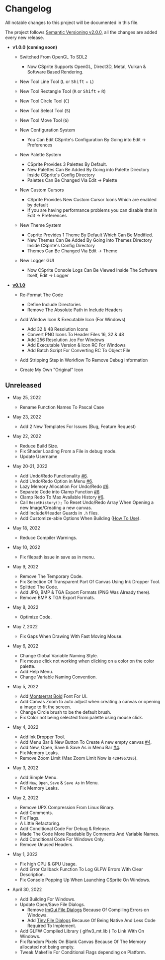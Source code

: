 # Changelog
All notable changes to this project will be documented in this file.

The project follows [Semantic Versioning v2.0.0](https://semver.org/spec/v2.0.0.html), all the changes are added every new release.

- **v1.0.0 (coming soon)**
	- Switched From OpenGL To SDL2
		- Now CSprite Supports OpenGL, Direct3D, Metal, Vulkan & Software Based Rendering.

	- New Tool Line Tool (<kbd>L</kbd> or <kbd>Shift</kbd> + <kbd>L</kbd>)
	- New Tool Rectangle Tool (<kbd>R</kbd> or <kbd>Shift</kbd> + <kbd>R</kbd>)
	- New Tool Circle Tool (<kbd>C</kbd>)
	- New Tool Select Tool (<kbd>S</kbd>)
	- New Tool Move Tool (<kbd>G</kbd>)
	- New Configuration System
		- You Can Edit CSprite's Configuration By Going into Edit -> Preferences

	- New Palette System
		- CSprite Provides 3 Palettes By Default.
		- New Palettes Can Be Added By Going into Palette Directory Inside CSprite's Config Directory
		- Palettes Can Be Changed Via Edit -> Palette

	- New Custom Cursors
		- CSprite Provides New Custom Cursor Icons Which are enabled by default
		- If you are having performance problems you can disable that in Edit -> Preferences

	- New Theme System
		- Csprite Provides 1 Theme By Default Which Can Be Modified.
		- New Themes Can Be Added By Going into Themes Directory Inside CSprite's Config Directory
		- Themes Can Be Changed Via Edit -> Theme

	- New Logger GUI
		- Now CSprite Console Logs Can Be Viewed Inside The Software Itself, Edit -> Logger

- **[v0.1.0](https://github.com/pegvin/csprite/releases/tag/v0.1.0)**
	- Re-Format The Code
		- Define Include Directories
		- Remove The Absolute Path in Include Headers

	- Add Window Icon & Executable Icon (For Windows)
		- Add 32 & 48 Resolution Icons
		- Convert PNG Icons To Header Files 16, 32 & 48
		- Add 256 Resolution .ico For Windows
		- Add Executable Version & Icon RC For Windows
		- Add Batch Script For Converting RC To Object File

	- Add Stripping Step in Workflow To Remove Debug Information
	- Create My Own "Original" Icon

## Unreleased

- May 25, 2022
	- Rename Function Names To Pascal Case

- May 23, 2022
	- Add 2 New Templates For Issues (Bug, Feature Request)

- May 22, 2022
	- Reduce Build Size.
	- Fix Shader Loading From a File in debug mode.
	- Update Username

- May 20-21, 2022
	- Add Undo/Redo Functionality [#6](https://github.com/pegvin/CSprite/pull/6).
	- Add Undo/Redo Option in Menu [#6](https://github.com/pegvin/CSprite/pull/6).
	- Lazy Memory Allocation For Undo/Redo [#6](https://github.com/pegvin/CSprite/pull/6).
	- Separate Code into Clamp Function [#6](https://github.com/pegvin/CSprite/pull/6)
	- Clamp Redo To Max Available History [#6](https://github.com/pegvin/CSprite/pull/6).
	- Call `ResetHistory();` To Reset Undo/Redo Array When Opening a new Image/Creating a new canvas.
	- Add Include/Header Guards in `.h` files.
	- Add Customize-able Options When Building ([How To Use](https://github.com/pegvin/CSprite/wiki/Building-From-Source#customizing)).

- May 18, 2022
	- Reduce Compiler Warnings.

- May 10, 2022
	- Fix filepath issue in save as in menu.

- May 9, 2022
	- Remove The Temporary Code.
	- Fix Selection Of Transparent Part Of Canvas Using Ink Dropper Tool.
	- Splitted The Code.
	- Add JPG, BMP & TGA Export Formats (PNG Was Already there).
	- Remove BMP & TGA Export Formats.

- May 8, 2022
	- Optimize Code.

- May 7, 2022
	- Fix Gaps When Drawing With Fast Moving Mouse.

- May 6, 2022
	- Change Global Variable Naming Style.
	- Fix mouse click not working when clicking on a color on the color palette.
	- Add Help Menu.
	- Change Variable Naming Convention.

- May 5, 2022
	- Add [Montserrat Bold](https://fonts.google.com/specimen/Montserrat) Font For UI.
	- Add Canvas Zoom to auto adjust when creating a canvas or opening a image to fit the screen.
	- Change Circle brush to be the default brush.
	- Fix Color not being selected from palette using mouse click.

- May 4, 2022

	- Add Ink Dropper Tool.
	- Add Menu Bar & New Button To Create A new empty canvas [#4](https://github.com/pegvin/CSprite/pull/4).
	- Add New, Open, Save & Save As in Menu Bar [#4](https://github.com/pegvin/CSprite/pull/4).
	- Fix Memory Leaks.
	- Remove Zoom Limit (Max Zoom Limit Now is `4294967295`).

- May 3, 2022
	- Add Simple Menu.
	- Add `New`, `Open`, `Save` & `Save As` in Menu.
	- Fix Memory Leaks.

- May 2, 2022
	- Remove UPX Compression From Linux Binary.
	- Add Comments.
	- Fix Flags.
	- A Little Refactoring.
	- Add Conditional Code For Debug & Release.
	- Made The Code More Readable By Comments And Variable Names.
	- Add Conditional Code For Windows Only.
	- Remove Unused Headers.

- May 1, 2022
	- Fix high CPU & GPU Usage.
	- Add Error Callback Function To Log GLFW Errors With Clear Description.
	- Fix Console Popping Up When Launching CSprite On Windows.

- April 30, 2022
	- Add Building For Windows.
	- Update Open/Save File Dialogs.
		- Remove [ImGui File Dialogs](https://github.com/aiekick/ImGuiFileDialog) Because Of Compiling Errors on Windows.
		- Add [Tiny File Dialogs](https://sourceforge.net/projects/tinyfiledialogs/) Because Of Being Native And Less Code Required To Implement.
	- Add GLFW Compiled Library ( glfw3_mt.lib ) To Link With On Windows.
	- Fix Random Pixels On Blank Canvas Because Of The Memory allocated not being empty.
	- Tweak Makefile For Conditional Flags depending on Platform.
